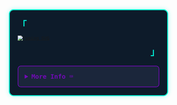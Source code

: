 <div style="font-family: 'Iosevka', monospace; background: #0d1b2a; padding: 25px; border: 3px solid #00f5d4; border-radius: 15px; max-width: 800px; margin: 0 auto; color: #e0fbfc; box-shadow: 0 0 15px rgba(0, 245, 212, 0.3);">
  <p align="left" style="font-size: 28px; color: #00f5d4; margin: 0;">
    <strong><samp>「</samp></strong>
  </p>

  <p align="center" style="margin: 15px 0;">

   [![Typing SVG](https://readme-typing-svg.demolab.com?font=Fira+Code&weight=500&pause=1000&color=F73685&center=true&vCenter=true&width=435&lines=This+is+Shihab+Uddin;JavaScript+Developer;MERN+Stack+Developer;Frontent+Developer;React%2C+Node%2C+Express%2C+MongoDB)](https://git.io/typing-svg)
    
<!--     <samp>
      <b style="font-size: 38px; color: #e0fbfc; letter-spacing: 1px; text-shadow: 0 0 5px #7209b7;">Welcome</b>
      <br />
      This is <span style="color: #7209b7; font-weight: bold; font-size: 32px; background: rgba(114, 9, 183, 0.1); padding: 2px 8px; border-radius: 5px; box-shadow: 0 0 10px rgba(114, 9, 183, 0.5);">Shihab Uddin</span>, Junior Web Developer.
      <br />
    </samp> -->
  </p>

  <p align="right" style="font-size: 28px; color: #00f5d4; margin: 0;">
    <strong><samp>」</samp></strong>
  </p>

  <details align="left" style="margin-top: 25px; border: 2px solid #7209b7; border-radius: 10px; padding: 20px; background: #1b263b;">
    <summary style="cursor: pointer; font-size: 20px; color: #7209b7; font-weight: bold;">
      <samp><b>More Info ⌨️</b></samp>
    </summary>
    <br />
    <p align="center" style="font-size: 16px; margin: 0;">
      <samp>
        [ <a href="https://shihabuddin-repo.vercel.app/" target='blank' style="color: #00f5d4; text-decoration: none; font-weight: bold;">About me</a> •
        <a href="https://shihabuddin-repo.vercel.app/" target='blank' style="color: #00f5d4; text-decoration: none; font-weight: bold;">projects</a> •
        <a href="https://www.linkedin.com/in/shihabuddinreal/" target='blank' style="color: #00f5d4; text-decoration: none; font-weight: bold;">contact</a> ]
      </samp>
    </p>
    <br />
    <div style="max-width: 800px; margin: 0 auto;">
      <table style="width: 100%; text-align: center;">
        <tr>
          <td style="width: 50%; padding: 15px; vertical-align: top;">
            <a href="#github-stats">
              <img
                alt="GitHub Stats"
                src="https://github-readme-stats.vercel.app/api?username=0xRokib&count_private=true&show_icons=true&include_all_commits=true&hide_border=true&theme=radical&custom_title=Code%20Stats&bg_color=0d1b2a&title_color=7209b7&icon_color=00f5d4&text_color=e0fbfc&cache_seconds=86400"
                style="border-radius: 10px; border: 1px solid #00f5d4;"
              />
            </a>
          </td>
          <td style="width: 50%; padding: 15px; vertical-align: top;">
            <a href="#top-languages">
              <img
                alt="Top Languages"
                src="https://github-readme-stats.vercel.app/api/top-langs/?username=0xRokib&langs_count=6&theme=radical&layout=compact&hide_border=true&custom_title=Language%20Mastery&bg_color=0d1b2a&title_color=7209b7&icon_color=00f5d4&text_color=e0fbfc&cache_seconds=86400"
                style="border-radius: 10px; border: 1px solid #00f5d4;"
              />
            </a>
          </td>
        </tr>
        <!-- Enhanced Connect with Me Section -->
        <tr>
          <td colspan="2" style="padding: 15px;">
            <p style="font-size: 20px; color: #7209b7; font-weight: bold; margin: 10px 0;">Connect with Me:</p>
            <p style="display: flex; flex-wrap: wrap; justify-content: center; gap: 10px;">
              <a href="https://www.facebook.com/shihabuddinReal" style="text-decoration: none;">
                <img
                  src="https://i.ibb.co.com/Nn2XD9MK/facebook.png"
                  alt="Facebook"
                   style="width: 24px;"
                />
              </a>
              <a href="https://www.linkedin.com/in/shihabuddinreal/" style="text-decoration: none;">
                <img
                  src="https://i.ibb.co.com/8Djf1mGG/linkedin.png"
                  alt="Linked in"
                  style="width: 24px;"
                />
              </a>
            </p>
          </td>
        </tr>
      </table>
    </div>
  </details>
</div>
